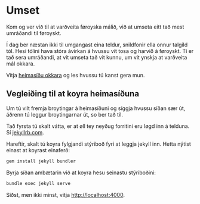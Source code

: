 # Umset

Kom og ver við til at varðveita føroyska málið, við at umseta eitt tað mest umráðandi til føroyskt.

Í dag ber næstan ikki til umgangast eina teldur, snildfonir ella onnur talgild tól. Hesi tólini hava stóra ávirkan á hvussu vit tosa og harvið á føroyskt. Tí er tað sera umráðandi, at vit umseta tað vit kunnu, um vit ynskja at varðveita mál okkara.

Vitja [heimasíðu okkara] og les hvussu tú kanst gera mun.

## Vegleiðing til at koyra heimasíðuna

Um tú vilt fremja broytingar á heimasíðuni og síggja hvussu síðan sær út, áðrenn tú leggur broytingarnar út, so ber tað til.

Tað fyrsta tú skalt vátta, er at øll tey neyðug forritini eru løgd inn á telduna. Sí [jekyllrb.com].

Hareftir, skalt tú koyra fylgjandi stýriboð fyri at leggja jekyll inn. Hetta nýtist einast at koyrast einaferð:

```bash
gem install jekyll bundler
```

Byrja síðan ambætarin við at koyra hesu seinastu stýriboðini:

```bash
bundle exec jekyll serve
```

Síðst, men ikki minst, vitja [http://localhost:4000](http://localhost:4000).

[heimasíðu okkara]: https://foroyskt.github.io/umset "Heimasíðan"
[jekyllrb.com]: https://jekyllrb.com/docs/installation/#requirements "jekyllrb.com"
